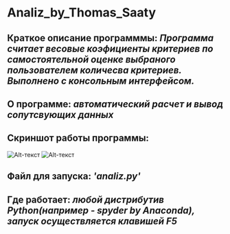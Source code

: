 # **Analiz_by_Thomas_Saaty**
## **Краткое описание программмы:** *Программа считает весовые коэфициенты критериев по самостоятельной оценке выбраного пользователем количесва критериев.  Выполнено с консольным интерфейсом.*
## **О программе:** *автоматический расчет и вывод сопутсвующих данных*
## **Скриншот работы программы:**
![Alt-текст](https://i.ibb.co/jbmQcbW/16-11-2020-143448.jpg "работа программы_1")
![Alt-текст](https://i.ibb.co/LnrmLsF/16-11-2020-143520.jpg "работа программы_2")
## **Файл для запуска:** *'analiz.py'*
## **Где работает:** *любой дистрибутив Python(например - spyder by Anaconda), запуск осуществляется клавишей F5*
